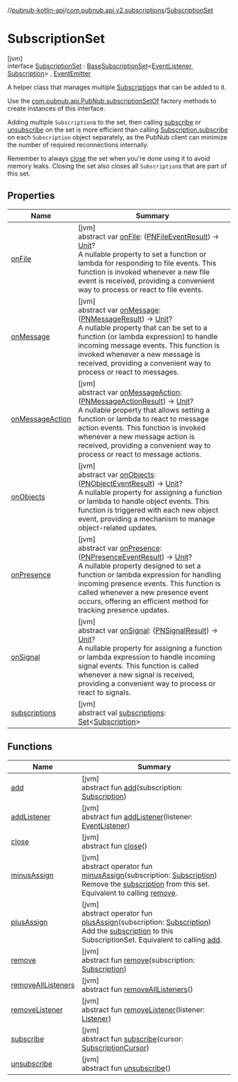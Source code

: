 //[pubnub-kotlin-api](../../../index.md)/[com.pubnub.api.v2.subscriptions](../index.md)/[SubscriptionSet](index.md)

# SubscriptionSet

[jvm]\
interface [SubscriptionSet](index.md) : [BaseSubscriptionSet](../../../../../pubnub-core/pubnub-core-api/pubnub-core-api/com.pubnub.api.v2.subscriptions/-base-subscription-set/index.md)&lt;[EventListener](../../com.pubnub.api.v2.callbacks/-event-listener/index.md), [Subscription](../-subscription/index.md)&gt; , [EventEmitter](../../com.pubnub.api.v2.callbacks/-event-emitter/index.md)

A helper class that manages multiple [Subscription](../-subscription/index.md)s that can be added to it.

Use the [com.pubnub.api.PubNub.subscriptionSetOf](../../../../../pubnub-core/pubnub-core-api/com.pubnub.api/-pub-nub/subscription-set-of.md) factory methods to create instances of this interface.

Adding multiple `Subscription`s to the set, then calling [subscribe](../../../../../pubnub-core/pubnub-core-api/com.pubnub.api.v2.subscriptions/-subscription-set/subscribe.md) or [unsubscribe](../../../../../pubnub-core/pubnub-core-api/com.pubnub.api.v2.subscriptions/-subscription-set/unsubscribe.md) on the set is more efficient than calling [Subscription.subscribe](../../../../../pubnub-core/pubnub-core-api/com.pubnub.api.v2.subscriptions/-subscription/subscribe.md) on each `Subscription` object separately, as the PubNub client can minimize the number of required reconnections internally.

Remember to always [close](../../../../../pubnub-core/pubnub-core-api/com.pubnub.api.v2.subscriptions/-subscription-set/close.md) the set when you're done using it to avoid memory leaks. Closing the set also closes all `Subscription`s that are part of this set.

## Properties

| Name | Summary |
|---|---|
| [onFile](../../com.pubnub.api.v2.callbacks/-event-emitter/on-file.md) | [jvm]<br>abstract var [onFile](../../com.pubnub.api.v2.callbacks/-event-emitter/on-file.md): ([PNFileEventResult](../../../../../pubnub-core/pubnub-core-api/pubnub-core-api/com.pubnub.api.models.consumer.pubsub.files/-p-n-file-event-result/index.md)) -&gt; [Unit](https://kotlinlang.org/api/latest/jvm/stdlib/kotlin/-unit/index.html)?<br>A nullable property to set a function or lambda for responding to file events. This function is invoked whenever a new file event is received, providing a convenient way to process or react to file events. |
| [onMessage](../../com.pubnub.api.v2.callbacks/-event-emitter/on-message.md) | [jvm]<br>abstract var [onMessage](../../com.pubnub.api.v2.callbacks/-event-emitter/on-message.md): ([PNMessageResult](../../../../../pubnub-core/pubnub-core-api/pubnub-core-api/com.pubnub.api.models.consumer.pubsub/-p-n-message-result/index.md)) -&gt; [Unit](https://kotlinlang.org/api/latest/jvm/stdlib/kotlin/-unit/index.html)?<br>A nullable property that can be set to a function (or lambda expression) to handle incoming message events. This function is invoked whenever a new message is received, providing a convenient way to process or react to messages. |
| [onMessageAction](../../com.pubnub.api.v2.callbacks/-event-emitter/on-message-action.md) | [jvm]<br>abstract var [onMessageAction](../../com.pubnub.api.v2.callbacks/-event-emitter/on-message-action.md): ([PNMessageActionResult](../../../../../pubnub-core/pubnub-core-api/pubnub-core-api/com.pubnub.api.models.consumer.pubsub.message_actions/-p-n-message-action-result/index.md)) -&gt; [Unit](https://kotlinlang.org/api/latest/jvm/stdlib/kotlin/-unit/index.html)?<br>A nullable property that allows setting a function or lambda to react to message action events. This function is invoked whenever a new message action is received, providing a convenient way to process or react to message actions. |
| [onObjects](../../com.pubnub.api.v2.callbacks/-event-emitter/on-objects.md) | [jvm]<br>abstract var [onObjects](../../com.pubnub.api.v2.callbacks/-event-emitter/on-objects.md): ([PNObjectEventResult](../../com.pubnub.api.models.consumer.pubsub.objects/-p-n-object-event-result/index.md)) -&gt; [Unit](https://kotlinlang.org/api/latest/jvm/stdlib/kotlin/-unit/index.html)?<br>A nullable property for assigning a function or lambda to handle object events. This function is triggered with each new object event, providing a mechanism to manage object-related updates. |
| [onPresence](../../com.pubnub.api.v2.callbacks/-event-emitter/on-presence.md) | [jvm]<br>abstract var [onPresence](../../com.pubnub.api.v2.callbacks/-event-emitter/on-presence.md): ([PNPresenceEventResult](../../../../../pubnub-core/pubnub-core-api/pubnub-core-api/com.pubnub.api.models.consumer.pubsub/-p-n-presence-event-result/index.md)) -&gt; [Unit](https://kotlinlang.org/api/latest/jvm/stdlib/kotlin/-unit/index.html)?<br>A nullable property designed to set a function or lambda expression for handling incoming presence events. This function is called whenever a new presence event occurs, offering an efficient method for tracking presence updates. |
| [onSignal](../../com.pubnub.api.v2.callbacks/-event-emitter/on-signal.md) | [jvm]<br>abstract var [onSignal](../../com.pubnub.api.v2.callbacks/-event-emitter/on-signal.md): ([PNSignalResult](../../../../../pubnub-core/pubnub-core-api/pubnub-core-api/com.pubnub.api.models.consumer.pubsub/-p-n-signal-result/index.md)) -&gt; [Unit](https://kotlinlang.org/api/latest/jvm/stdlib/kotlin/-unit/index.html)?<br>A nullable property for assigning a function or lambda expression to handle incoming signal events. This function is called whenever a new signal is received, providing a convenient way to process or react to signals. |
| [subscriptions](index.md#94613942%2FProperties%2F1262999440) | [jvm]<br>abstract val [subscriptions](index.md#94613942%2FProperties%2F1262999440): [Set](https://kotlinlang.org/api/latest/jvm/stdlib/kotlin.collections/-set/index.html)&lt;[Subscription](../-subscription/index.md)&gt; |

## Functions

| Name | Summary |
|---|---|
| [add](index.md#-1438665253%2FFunctions%2F1262999440) | [jvm]<br>abstract fun [add](index.md#-1438665253%2FFunctions%2F1262999440)(subscription: [Subscription](../-subscription/index.md)) |
| [addListener](index.md#1732058745%2FFunctions%2F1262999440) | [jvm]<br>abstract fun [addListener](index.md#1732058745%2FFunctions%2F1262999440)(listener: [EventListener](../../com.pubnub.api.v2.callbacks/-event-listener/index.md)) |
| [close](index.md#-1117130810%2FFunctions%2F1262999440) | [jvm]<br>abstract fun [close](index.md#-1117130810%2FFunctions%2F1262999440)() |
| [minusAssign](minus-assign.md) | [jvm]<br>abstract operator fun [minusAssign](minus-assign.md)(subscription: [Subscription](../-subscription/index.md))<br>Remove the [subscription](minus-assign.md) from this set. Equivalent to calling [remove](../../../../../pubnub-core/pubnub-core-api/com.pubnub.api.v2.subscriptions/-subscription-set/remove.md). |
| [plusAssign](plus-assign.md) | [jvm]<br>abstract operator fun [plusAssign](plus-assign.md)(subscription: [Subscription](../-subscription/index.md))<br>Add the [subscription](plus-assign.md) to this SubscriptionSet. Equivalent to calling [add](../../../../../pubnub-core/pubnub-core-api/com.pubnub.api.v2.subscriptions/-subscription-set/add.md). |
| [remove](index.md#-476815206%2FFunctions%2F1262999440) | [jvm]<br>abstract fun [remove](index.md#-476815206%2FFunctions%2F1262999440)(subscription: [Subscription](../-subscription/index.md)) |
| [removeAllListeners](index.md#983921133%2FFunctions%2F1262999440) | [jvm]<br>abstract fun [removeAllListeners](index.md#983921133%2FFunctions%2F1262999440)() |
| [removeListener](index.md#-1323362624%2FFunctions%2F1262999440) | [jvm]<br>abstract fun [removeListener](index.md#-1323362624%2FFunctions%2F1262999440)(listener: [Listener](../../../../../pubnub-core/pubnub-core-api/pubnub-core-api/com.pubnub.api.callbacks/-listener/index.md)) |
| [subscribe](index.md#-430632986%2FFunctions%2F1262999440) | [jvm]<br>abstract fun [subscribe](index.md#-430632986%2FFunctions%2F1262999440)(cursor: [SubscriptionCursor](../../../../../pubnub-core/pubnub-core-api/pubnub-core-api/com.pubnub.api.v2.subscriptions/-subscription-cursor/index.md)) |
| [unsubscribe](index.md#1527789381%2FFunctions%2F1262999440) | [jvm]<br>abstract fun [unsubscribe](index.md#1527789381%2FFunctions%2F1262999440)() |
